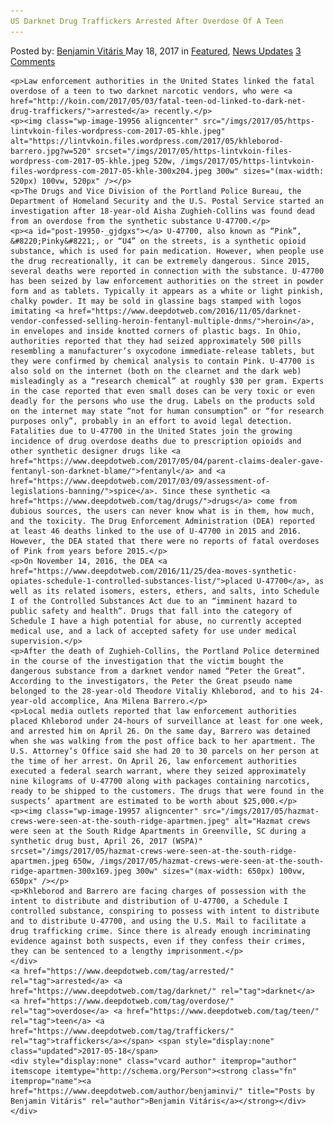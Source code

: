 ```yaml
---
US Darknet Drug Traffickers Arrested After Overdose Of A Teen
---
```

<article class="post-listing post-19950 post type-post status-publish format-standard has-post-thumbnail hentry  tag-darknet tag-overdose tag-teen tag-traffickers">
    <div class="post-inner">
        <span>Posted by: <a href="https://www.deepdotweb.com/author/benjaminvi/" title="">Benjamin Vitáris </a></span>
    <span>May 18, 2017</span>
    <span>in <a href="https://www.deepdotweb.com/category/deepdot-news/" rel="category tag">Featured</a>, <a href="https://www.deepdotweb.com/category/news-updates/" rel="category tag">News Updates</a></span>
    <span><a href="https://www.deepdotweb.com/2017/05/18/us-darknet-drug-traffickers-arrested-overdose-teen/#comments">3 Comments</a></span>
    </p>
    <div class="clear"></div>
    
    <p>Law enforcement authorities in the United States linked the fatal overdose of a teen to two darknet narcotic vendors, who were <a href="http://koin.com/2017/05/03/fatal-teen-od-linked-to-dark-net-drug-traffickers/">arrested</a> recently.</p>
    <p><img class="wp-image-19956 aligncenter" src="/imgs/2017/05/https-lintvkoin-files-wordpress-com-2017-05-khle.jpeg" alt="https://lintvkoin.files.wordpress.com/2017/05/khleborod-barrero.jpg?w=520" srcset="/imgs/2017/05/https-lintvkoin-files-wordpress-com-2017-05-khle.jpeg 520w, /imgs/2017/05/https-lintvkoin-files-wordpress-com-2017-05-khle-300x204.jpeg 300w" sizes="(max-width: 520px) 100vw, 520px" /></p>
    <p>The Drugs and Vice Division of the Portland Police Bureau, the Department of Homeland Security and the U.S. Postal Service started an investigation after 18-year-old Aisha Zughieh-Collins was found dead from an overdose from the synthetic substance U-47700.</p>
    <p><a id="post-19950-_gjdgxs"></a> U-47700, also known as “Pink”, &#8220;Pinky&#8221;, or “U4” on the streets, is a synthetic opioid substance, which is used for pain medication. However, when people use the drug recreationally, it can be extremely dangerous. Since 2015, several deaths were reported in connection with the substance. U-47700 has been seized by law enforcement authorities on the street in powder form and as tablets. Typically it appears as a white or light pinkish, chalky powder. It may be sold in glassine bags stamped with logos imitating <a href="https://www.deepdotweb.com/2016/11/05/darknet-vendor-confessed-selling-heroin-fentanyl-multiple-dnms/">heroin</a>, in envelopes and inside knotted corners of plastic bags. In Ohio, authorities reported that they had seized approximately 500 pills resembling a manufacturer’s oxycodone immediate-release tablets, but they were confirmed by chemical analysis to contain Pink. U-47700 is also sold on the internet (both on the clearnet and the dark web) misleadingly as a “research chemical” at roughly $30 per gram. Experts in the case reported that even small doses can be very toxic or even deadly for the persons who use the drug. Labels on the products sold on the internet may state “not for human consumption” or “for research purposes only”, probably in an effort to avoid legal detection. Fatalities due to U-47700 in the United States join the growing incidence of drug overdose deaths due to prescription opioids and other synthetic designer drugs like <a href="https://www.deepdotweb.com/2017/05/04/parent-claims-dealer-gave-fentanyl-son-darknet-blame/">fentanyl</a> and <a href="https://www.deepdotweb.com/2017/03/09/assessment-of-legislations-banning/">spice</a>. Since these synthetic <a href="https://www.deepdotweb.com/tag/drugs/">drugs</a> come from dubious sources, the users can never know what is in them, how much, and the toxicity. The Drug Enforcement Administration (DEA) reported at least 46 deaths linked to the use of U-47700 in 2015 and 2016. However, the DEA stated that there were no reports of fatal overdoses of Pink from years before 2015.</p>
    <p>On November 14, 2016, the DEA <a href="https://www.deepdotweb.com/2016/11/25/dea-moves-synthetic-opiates-schedule-1-controlled-substances-list/">placed U-47700</a>, as well as its related isomers, esters, ethers, and salts, into Schedule I of the Controlled Substances Act due to an “imminent hazard to public safety and health”. Drugs that fall into the category of Schedule I have a high potential for abuse, no currently accepted medical use, and a lack of accepted safety for use under medical supervision.</p>
    <p>After the death of Zughieh-Collins, the Portland Police determined in the course of the investigation that the victim bought the dangerous substance from a darknet vendor named “Peter the Great”. According to the investigators, the Peter the Great pseudo name belonged to the 28-year-old Theodore Vitaliy Khleborod, and to his 24-year-old accomplice, Ana Milena Barrero.</p>
    <p>Local media outlets reported that law enforcement authorities placed Khleborod under 24-hours of surveillance at least for one week, and arrested him on April 26. On the same day, Barrero was detained when she was walking from the post office back to her apartment. The U.S. Attorney’s Office said she had 20 to 30 parcels on her person at the time of her arrest. On April 26, law enforcement authorities executed a federal search warrant, where they seized approximately nine kilograms of U-47700 along with packages containing narcotics, ready to be shipped to the customers. The drugs that were found in the suspects’ apartment are estimated to be worth about $25,000.</p>
    <p><img class="wp-image-19957 aligncenter" src="/imgs/2017/05/hazmat-crews-were-seen-at-the-south-ridge-apartmen.jpeg" alt="Hazmat crews were seen at the South Ridge Apartments in Greenville, SC during a synthetic drug bust, April 26, 2017 (WSPA)" srcset="/imgs/2017/05/hazmat-crews-were-seen-at-the-south-ridge-apartmen.jpeg 650w, /imgs/2017/05/hazmat-crews-were-seen-at-the-south-ridge-apartmen-300x169.jpeg 300w" sizes="(max-width: 650px) 100vw, 650px" /></p>
    <p>Khleborod and Barrero are facing charges of possession with the intent to distribute and distribution of U-47700, a Schedule I controlled substance, conspiring to possess with intent to distribute and to distribute U-47700, and using the U.S. Mail to facilitate a drug trafficking crime. Since there is already enough incriminating evidence against both suspects, even if they confess their crimes, they can be sentenced to a lengthy imprisonment.</p>
    </div>
    <a href="https://www.deepdotweb.com/tag/arrested/" rel="tag">arrested</a> <a href="https://www.deepdotweb.com/tag/darknet/" rel="tag">darknet</a>  <a href="https://www.deepdotweb.com/tag/overdose/" rel="tag">overdose</a> <a href="https://www.deepdotweb.com/tag/teen/" rel="tag">teen</a> <a href="https://www.deepdotweb.com/tag/traffickers/" rel="tag">traffickers</a></span> <span style="display:none" class="updated">2017-05-18</span>
    <div style="display:none" class="vcard author" itemprop="author" itemscope itemtype="http://schema.org/Person"><strong class="fn" itemprop="name"><a href="https://www.deepdotweb.com/author/benjaminvi/" title="Posts by Benjamin Vitáris" rel="author">Benjamin Vitáris</a></strong></div>
    </div>
</article>

